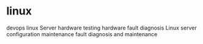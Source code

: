 # linux
devops linux
Server hardware testing
hardware fault diagnosis
Linux server configuration maintenance
fault diagnosis and maintenance
